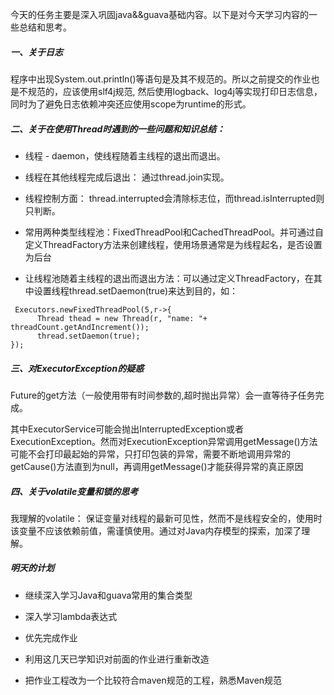 今天的任务主要是深入巩固java&&guava基础内容。以下是对今天学习内容的一些总结和思考。

##### 一、关于日志

程序中出现System.out.println()等语句是及其不规范的。所以之前提交的作业也是不规范的，应该使用slf4j规范, 然后使用logback、log4j等实现打印日志信息，同时为了避免日志依赖冲突还应使用scope为runtime的形式。

##### 二、关于在使用Thread时遇到的一些问题和知识总结：

* 线程 - daemon，使线程随着主线程的退出而退出。

* 线程在其他线程完成后退出：  通过thread.join实现。

* 线程控制方面：  thread.interrupted会清除标志位，而thread.isInterrupted则只判断。

* 常用两种类型线程池：FixedThreadPool和CachedThreadPool。并可通过自定义ThreadFactory方法来创建线程，使用场景通常是为线程起名，是否设置为后台

* 让线程池随着主线程的退出而退出方法：可以通过定义ThreadFactory，在其中设置线程thread.setDaemon(true)来达到目的，如：

```
 Executors.newFixedThreadPool(5,r->{
      Thread thead = new Thread(r, "name: "+ threadCount.getAndIncrement());
      thread.setDaemon(true);    
});
```

##### 三、对ExecutorException的疑惑

 Future的get方法（一般使用带有时间参数的,超时抛出异常）会一直等待子任务完成。

其中ExecutorService可能会抛出InterruptedException或者ExecutionException。然而对ExecutionException异常调用getMessage()方法可能不会打印最起始的异常，只打印包装的异常，需要不断地调用异常的getCause()方法直到为null，再调用getMessage()才能获得异常的真正原因

#####  四、关于volatile变量和锁的思考

我理解的volatile： 保证变量对线程的最新可见性，然而不是线程安全的，使用时该变量不应该依赖前值，需谨慎使用。通过对Java内存模型的探索，加深了理解。



##### 明天的计划

* 继续深入学习Java和guava常用的集合类型

* 深入学习lambda表达式
* 优先完成作业
* 利用这几天已学知识对前面的作业进行重新改造
* 把作业工程改为一个比较符合maven规范的工程，熟悉Maven规范

